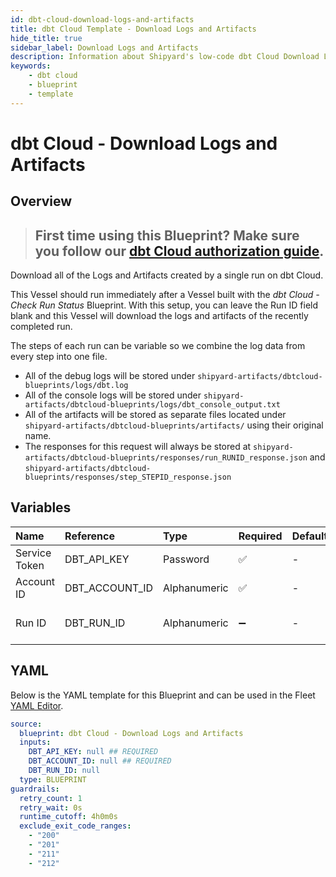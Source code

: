 ```yaml
---
id: dbt-cloud-download-logs-and-artifacts
title: dbt Cloud Template - Download Logs and Artifacts
hide_title: true
sidebar_label: Download Logs and Artifacts
description: Information about Shipyard's low-code dbt Cloud Download Logs and Artifacts blueprint. Download the logs and artifacts of a specific dbt Cloud run for transfer to another location.
keywords:
    - dbt cloud
    - blueprint
    - template
---
```


# dbt Cloud - Download Logs and Artifacts

## Overview

> ## **First time using this Blueprint? Make sure you follow our [dbt Cloud authorization guide](https://www.shipyardapp.com/docs/blueprint-library/dbt-cloud/dbt-cloud-authorization/)**.

Download all of the Logs and Artifacts created by a single run on dbt Cloud.

This Vessel should run immediately after a Vessel built with the _dbt Cloud - Check Run Status_ Blueprint. With this setup, you can leave the Run ID field blank and this Vessel will download the logs and artifacts of the recently completed run.

The steps of each run can be variable so we combine the log data from every step into one file.

- All of the debug logs will be stored under `shipyard-artifacts/dbtcloud-blueprints/logs/dbt.log`
- All of the console logs will be stored under `shipyard-artifacts/dbtcloud-blueprints/logs/dbt_console_output.txt`
- All of the artifacts will be stored as separate files located under `shipyard-artifacts/dbtcloud-blueprints/artifacts/` using their original name.
- The responses for this request will always be stored at `shipyard-artifacts/dbtcloud-blueprints/responses/run_RUNID_response.json` and  `shipyard-artifacts/dbtcloud-blueprints/responses/step_STEPID_response.json`



## Variables

| Name          | Reference      | Type         | Required           | Default | Options | Description                                                                                                                                                                                                                                          |
|:--------------|:---------------|:-------------|:-------------------|:--------|:--------|:-----------------------------------------------------------------------------------------------------------------------------------------------------------------------------------------------------------------------------------------------------|
| Service Token | DBT_API_KEY    | Password     | :white_check_mark: | -       | -       | Your unique service token for dbt Cloud. Instructions for how to get this token can be found in the authorization documentation.                                                                                                                     |
| Account ID    | DBT_ACCOUNT_ID | Alphanumeric | :white_check_mark: | -       | -       | Your unique Account ID, found in the URL of dbt Cloud. https://cloud.getdbt.com/#/accounts/ACCOUNT_ID/projects/PROJECT_ID/dashboard/                                                                                                                 |
| Run ID        | DBT_RUN_ID     | Alphanumeric | :heavy_minus_sign: | -       | -       | The ID of a specific job you want to run, found in the URL of dbt Cloud. https://cloud.getdbt.com/#/accounts/ACCOUNT_ID/projects/PROJECT_ID/runs/RUN_ID/. If left blank, will try to find the run ID from an "Execute Job" Vessel that ran upstream. |


## YAML

Below is the YAML template for this Blueprint and can be used in the Fleet [YAML Editor](../../reference/fleets/yaml-editor.md).

```yaml
source:
  blueprint: dbt Cloud - Download Logs and Artifacts
  inputs:
    DBT_API_KEY: null ## REQUIRED
    DBT_ACCOUNT_ID: null ## REQUIRED
    DBT_RUN_ID: null 
  type: BLUEPRINT
guardrails:
  retry_count: 1
  retry_wait: 0s
  runtime_cutoff: 4h0m0s
  exclude_exit_code_ranges:
    - "200"
    - "201"
    - "211"
    - "212"
```

